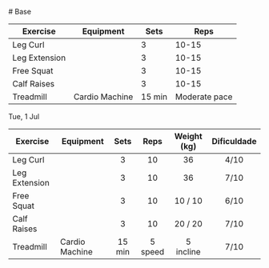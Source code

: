 [](../Meals/Meal.md)[](4%20-%20LOWER.md)[](../Meals/Meal.md)[](../Meals/Meal.md)[](../Meals/Meal.md)[](../Meals/Meal.md)[](../Meals/Meal.md)[](4%20-%20LOWER.md)[](4%20-%20LOWER.md)[](4%20-%20LOWER.md)[](4%20-%20LOWER.md)[](4%20-%20LOWER.md)[](4%20-%20LOWER.md)[](4%20-%20LOWER.md)[](4%20-%20LOWER.md)[](4%20-%20LOWER.md)[](4%20-%20LOWER.md)[](4%20-%20LOWER.md)[](4%20-%20LOWER.md)[](4%20-%20LOWER.md)[](4%20-%20LOWER.md)[](4%20-%20LOWER.md)[](4%20-%20LOWER.md)[](4%20-%20LOWER.md)[](4%20-%20LOWER.md)[](4%20-%20LOWER.md)[](4%20-%20LOWER.md)[](4%20-%20LOWER.md)[](4%20-%20LOWER.md)[](4%20-%20LOWER.md)[](4%20-%20LOWER.md)[](4%20-%20LOWER.md)[](4%20-%20LOWER.md)[](4%20-%20LOWER.md)[](4%20-%20LOWER.md)[](4%20-%20LOWER.md)[](4%20-%20LOWER.md)# Base

| Exercise      | Equipment      | Sets   | Reps          |
| ------------- | -------------- | ------ | ------------- |
| Leg Curl      |                | 3      | 10-15         |
| Leg Extension |                | 3      | 10-15         |
| Free Squat    |                | 3      | 10-15         |
| Calf Raises   |                | 3      | 10-15         |
| Treadmill     | Cardio Machine | 15 min | Moderate pace |

Tue, 1 Jul


| Exercise      | Equipment      |  Sets  |  Reps   | Weight (kg) | Dificuldade |
| ------------- | -------------- | :----: | :-----: | :---------: | :---------: |
| Leg Curl      |                |   3    |   10    |     36      |    4/10     |
| Leg Extension |                |   3    |   10    |     36      |    7/10     |
| Free Squat    |                |   3    |   10    |   10 / 10   |    6/10     |
| Calf Raises   |                |   3    |   10    |   20 / 20   |    7/10     |
| Treadmill     | Cardio Machine | 15 min | 5 speed |  5 incline  |    7/10     |
